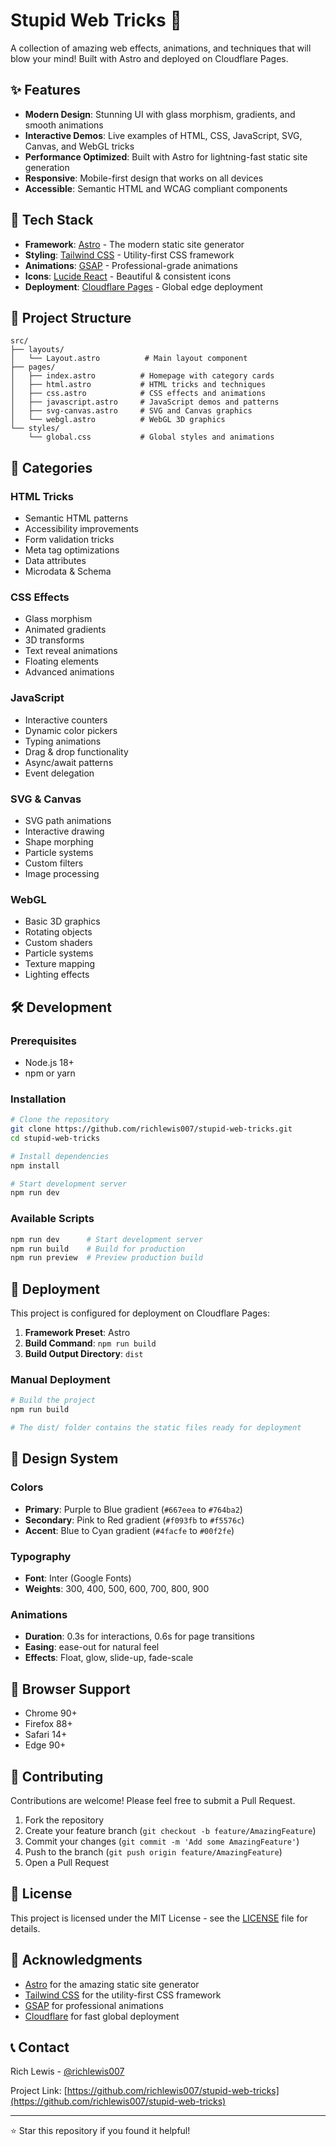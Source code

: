 # Stupid Web Tricks 🎨

A collection of amazing web effects, animations, and techniques that will blow your mind! Built with Astro and deployed on Cloudflare Pages.

## ✨ Features

- **Modern Design**: Stunning UI with glass morphism, gradients, and smooth animations
- **Interactive Demos**: Live examples of HTML, CSS, JavaScript, SVG, Canvas, and WebGL tricks
- **Performance Optimized**: Built with Astro for lightning-fast static site generation
- **Responsive**: Mobile-first design that works on all devices
- **Accessible**: Semantic HTML and WCAG compliant components

## 🚀 Tech Stack

- **Framework**: [Astro](https://astro.build/) - The modern static site generator
- **Styling**: [Tailwind CSS](https://tailwindcss.com/) - Utility-first CSS framework
- **Animations**: [GSAP](https://greensock.com/gsap/) - Professional-grade animations
- **Icons**: [Lucide React](https://lucide.dev/) - Beautiful & consistent icons
- **Deployment**: [Cloudflare Pages](https://pages.cloudflare.com/) - Global edge deployment

## 📁 Project Structure

```
src/
├── layouts/
│   └── Layout.astro          # Main layout component
├── pages/
│   ├── index.astro          # Homepage with category cards
│   ├── html.astro           # HTML tricks and techniques
│   ├── css.astro            # CSS effects and animations
│   ├── javascript.astro     # JavaScript demos and patterns
│   ├── svg-canvas.astro     # SVG and Canvas graphics
│   └── webgl.astro          # WebGL 3D graphics
└── styles/
    └── global.css           # Global styles and animations
```

## 🎯 Categories

### HTML Tricks
- Semantic HTML patterns
- Accessibility improvements
- Form validation tricks
- Meta tag optimizations
- Data attributes
- Microdata & Schema

### CSS Effects
- Glass morphism
- Animated gradients
- 3D transforms
- Text reveal animations
- Floating elements
- Advanced animations

### JavaScript
- Interactive counters
- Dynamic color pickers
- Typing animations
- Drag & drop functionality
- Async/await patterns
- Event delegation

### SVG & Canvas
- SVG path animations
- Interactive drawing
- Shape morphing
- Particle systems
- Custom filters
- Image processing

### WebGL
- Basic 3D graphics
- Rotating objects
- Custom shaders
- Particle systems
- Texture mapping
- Lighting effects

## 🛠️ Development

### Prerequisites
- Node.js 18+ 
- npm or yarn

### Installation

```bash
# Clone the repository
git clone https://github.com/richlewis007/stupid-web-tricks.git
cd stupid-web-tricks

# Install dependencies
npm install

# Start development server
npm run dev
```

### Available Scripts

```bash
npm run dev      # Start development server
npm run build    # Build for production
npm run preview  # Preview production build
```

## 🚀 Deployment

This project is configured for deployment on Cloudflare Pages:

1. **Framework Preset**: Astro
2. **Build Command**: `npm run build`
3. **Build Output Directory**: `dist`

### Manual Deployment

```bash
# Build the project
npm run build

# The dist/ folder contains the static files ready for deployment
```

## 🎨 Design System

### Colors
- **Primary**: Purple to Blue gradient (`#667eea` to `#764ba2`)
- **Secondary**: Pink to Red gradient (`#f093fb` to `#f5576c`)
- **Accent**: Blue to Cyan gradient (`#4facfe` to `#00f2fe`)

### Typography
- **Font**: Inter (Google Fonts)
- **Weights**: 300, 400, 500, 600, 700, 800, 900

### Animations
- **Duration**: 0.3s for interactions, 0.6s for page transitions
- **Easing**: ease-out for natural feel
- **Effects**: Float, glow, slide-up, fade-scale

## 📱 Browser Support

- Chrome 90+
- Firefox 88+
- Safari 14+
- Edge 90+

## 🤝 Contributing

Contributions are welcome! Please feel free to submit a Pull Request.

1. Fork the repository
2. Create your feature branch (`git checkout -b feature/AmazingFeature`)
3. Commit your changes (`git commit -m 'Add some AmazingFeature'`)
4. Push to the branch (`git push origin feature/AmazingFeature`)
5. Open a Pull Request

## 📄 License

This project is licensed under the MIT License - see the [LICENSE](LICENSE) file for details.

## 🙏 Acknowledgments

- [Astro](https://astro.build/) for the amazing static site generator
- [Tailwind CSS](https://tailwindcss.com/) for the utility-first CSS framework
- [GSAP](https://greensock.com/gsap/) for professional animations
- [Cloudflare](https://cloudflare.com/) for fast global deployment

## 📞 Contact

Rich Lewis - [@richlewis007](https://github.com/richlewis007)

Project Link: [https://github.com/richlewis007/stupid-web-tricks](https://github.com/richlewis007/stupid-web-tricks)

---

⭐ Star this repository if you found it helpful!